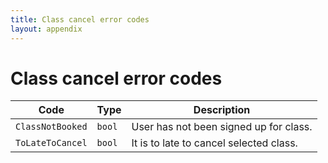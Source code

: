 ```yaml
---
title: Class cancel error codes
layout: appendix
---
```


# Class cancel error codes

Code            							| Type        | Description
-----|----------|----------------------------------------------------
`ClassNotBooked`    |`bool`   	| User has not been signed up for class.
`ToLateToCancel`	|`bool`   	| It is to late to cancel selected class.

